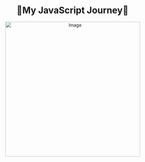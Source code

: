 <h1 align="center">💛My JavaScript Journey💛</h1>
<p align="center">
  <img src="https://www.disenowebwordpress.com/wp-content/uploads/2018/08/animationJS.gif" alt="Image" style="width: 425px; display: block; margin: 0 auto;" />
</p>
